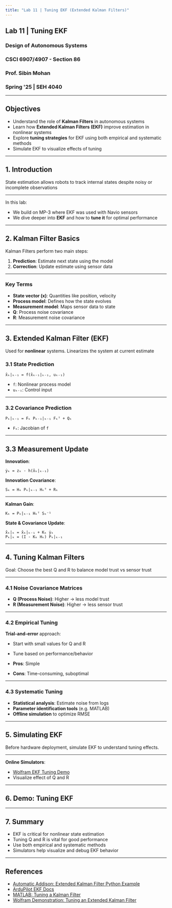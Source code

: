 ```yaml
---
title: "Lab 11 | Tuning EKF (Extended Kalman Filters)"
---
```


## **Lab 11** | Tuning EKF 

### Design of Autonomous Systems  
### CSCI 6907/4907 - Section 86  
### Prof. **Sibin Mohan**  
### Spring '25 | SEH 4040

---

## **Objectives**

- Understand the role of **Kalman Filters** in autonomous systems
- Learn how **Extended Kalman Filters (EKF)** improve estimation in nonlinear systems
- Explore **tuning strategies** for EKF using both empirical and systematic methods
- Simulate EKF to visualize effects of tuning

---

## **1. Introduction**

State estimation allows robots to track internal states despite noisy or incomplete observations

---

In this lab:
- We build on MP-3 where EKF was used with Navio sensors
- We dive deeper into **EKF** and how to **tune it** for optimal performance

---

## **2. Kalman Filter Basics**

Kalman Filters perform two main steps:

1. **Prediction**: Estimate next state using the model
2. **Correction**: Update estimate using sensor data

---

### Key Terms
- **State vector (x)**: Quantities like position, velocity
- **Process model**: Defines how the state evolves
- **Measurement model**: Maps sensor data to state
- **Q**: Process noise covariance
- **R**: Measurement noise covariance

---

## **3. Extended Kalman Filter (EKF)**

Used for **nonlinear** systems. Linearizes the system at current estimate

### 3.1 State Prediction
```
x̂ₖ|ₖ₋₁ = f(x̂ₖ₋₁|ₖ₋₁, uₖ₋₁)
```
- `f`: Nonlinear process model
- `uₖ₋₁`: Control input

---

### 3.2 Covariance Prediction
```
Pₖ|ₖ₋₁ = Fₖ Pₖ₋₁|ₖ₋₁ Fₖᵀ + Qₖ
```
- `Fₖ`: Jacobian of `f`

---

## **3.3 Measurement Update**

**Innovation**:
```
ẏₖ = zₖ - h(x̂ₖ|ₖ₋₁)
```
**Innovation Covariance**:
```
Sₖ = Hₖ Pₖ|ₖ₋₁ Hₖᵀ + Rₖ
```

---

**Kalman Gain**:
```
Kₖ = Pₖ|ₖ₋₁ Hₖᵀ Sₖ⁻¹
```
**State & Covariance Update**:
```
x̂ₖ|ₖ = x̂ₖ|ₖ₋₁ + Kₖ ẏₖ
Pₖ|ₖ = (I - Kₖ Hₖ) Pₖ|ₖ₋₁
```

---

## **4. Tuning Kalman Filters**

Goal: Choose the best Q and R to balance model trust vs sensor trust

---

### 4.1 Noise Covariance Matrices
- **Q (Process Noise)**: Higher → less model trust
- **R (Measurement Noise)**: Higher → less sensor trust

---

### 4.2 Empirical Tuning

**Trial-and-error** approach:
- Start with small values for Q and R
- Tune based on performance/behavior

- **Pros**: Simple  
- **Cons**: Time-consuming, suboptimal

---

### 4.3 Systematic Tuning

- **Statistical analysis**: Estimate noise from logs
- **Parameter identification tools** (e.g. MATLAB)
- **Offline simulation** to optimize RMSE

---

## **5. Simulating EKF**

Before hardware deployment, simulate EKF to understand tuning effects.

---

**Online Simulators**:
- [Wolfram EKF Tuning Demo](https://demonstrations.wolfram.com/TuningAnExtendedKalmanFilter/)
- Visualize effect of Q and R

---

## **6. Demo: Tuning EKF**

---

## **7. Summary**

- EKF is critical for nonlinear state estimation
- Tuning Q and R is vital for good performance
- Use both empirical and systematic methods
- Simulators help visualize and debug EKF behavior

---

## **References**

- [Automatic Addison: Extended Kalman Filter Python Example](https://automaticaddison.com/how-to-implement-an-extended-kalman-filter-in-python/)
- [ArduPilot EKF Docs](https://ardupilot.org/dev/docs/extended-kalman-filter.html)
- [MATLAB: Tuning a Kalman Filter](https://www.mathworks.com/help/control/ref/kalman.html)
- [Wolfram Demonstration: Tuning an Extended Kalman Filter](https://demonstrations.wolfram.com/TuningAnExtendedKalmanFilter/)
